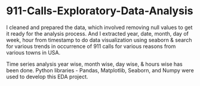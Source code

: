 # 911-Calls-Exploratory-Data-Analysis

I cleaned and prepared the data, which involved removing null values to get it ready for the analysis process. And I extracted year, date, month, day of week, hour from timestamp to do data visualization using seaborn & search for various trends in occurrence of 911 calls for various reasons from various towns in USA. 

Time series analysis year wise, month wise,  day wise, & hours wise has been done. 
Python libraries - Pandas, Matplotlib, Seaborn, and Numpy were used to develop this EDA project.
